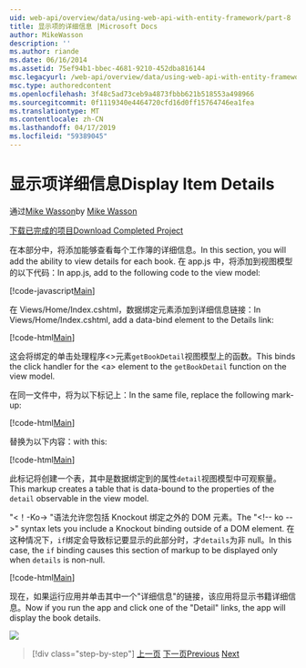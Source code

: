 ```yaml
---
uid: web-api/overview/data/using-web-api-with-entity-framework/part-8
title: 显示项的详细信息 |Microsoft Docs
author: MikeWasson
description: ''
ms.author: riande
ms.date: 06/16/2014
ms.assetid: 75ef94b1-bbec-4681-9210-452dba816144
msc.legacyurl: /web-api/overview/data/using-web-api-with-entity-framework/part-8
msc.type: authoredcontent
ms.openlocfilehash: 3f48c5ad73ceb9a4873fbbb621b518553a498966
ms.sourcegitcommit: 0f1119340e4464720cfd16d0ff15764746ea1fea
ms.translationtype: MT
ms.contentlocale: zh-CN
ms.lasthandoff: 04/17/2019
ms.locfileid: "59389045"
---
```

# <a name="display-item-details"></a><span data-ttu-id="1baee-102">显示项详细信息</span><span class="sxs-lookup"><span data-stu-id="1baee-102">Display Item Details</span></span>

<span data-ttu-id="1baee-103">通过[Mike Wasson](https://github.com/MikeWasson)</span><span class="sxs-lookup"><span data-stu-id="1baee-103">by [Mike Wasson](https://github.com/MikeWasson)</span></span>

[<span data-ttu-id="1baee-104">下载已完成的项目</span><span class="sxs-lookup"><span data-stu-id="1baee-104">Download Completed Project</span></span>](https://github.com/MikeWasson/BookService)

<span data-ttu-id="1baee-105">在本部分中，将添加能够查看每个工作簿的详细信息。</span><span class="sxs-lookup"><span data-stu-id="1baee-105">In this section, you will add the ability to view details for each book.</span></span> <span data-ttu-id="1baee-106">在 app.js 中，将添加到视图模型的以下代码：</span><span class="sxs-lookup"><span data-stu-id="1baee-106">In app.js, add to the following code to the view model:</span></span>

[!code-javascript[Main](part-8/samples/sample1.js)]

<span data-ttu-id="1baee-107">在 Views/Home/Index.cshtml，数据绑定元素添加到详细信息链接：</span><span class="sxs-lookup"><span data-stu-id="1baee-107">In Views/Home/Index.cshtml, add a data-bind element to the Details link:</span></span>

[!code-html[Main](part-8/samples/sample2.html?highlight=5)]

<span data-ttu-id="1baee-108">这会将绑定的单击处理程序&lt;&gt;元素`getBookDetail`视图模型上的函数。</span><span class="sxs-lookup"><span data-stu-id="1baee-108">This binds the click handler for the &lt;a&gt; element to the `getBookDetail` function on the view model.</span></span>

<span data-ttu-id="1baee-109">在同一文件中，将为以下标记上：</span><span class="sxs-lookup"><span data-stu-id="1baee-109">In the same file, replace the following mark-up:</span></span>

[!code-html[Main](part-8/samples/sample3.html)]

<span data-ttu-id="1baee-110">替换为以下内容：</span><span class="sxs-lookup"><span data-stu-id="1baee-110">with this:</span></span>

[!code-html[Main](part-8/samples/sample4.html)]

<span data-ttu-id="1baee-111">此标记将创建一个表，其中是数据绑定到的属性`detail`视图模型中可观察量。</span><span class="sxs-lookup"><span data-stu-id="1baee-111">This markup creates a table that is data-bound to the properties of the `detail` observable in the view model.</span></span>

<span data-ttu-id="1baee-112">"&lt;！-Ko-&gt; &quot;语法允许您包括 Knockout 绑定之外的 DOM 元素。</span><span class="sxs-lookup"><span data-stu-id="1baee-112">The "&lt;!-- ko --&gt;&quot; syntax lets you include a Knockout binding outside of a DOM element.</span></span> <span data-ttu-id="1baee-113">在这种情况下，`if`绑定会导致标记要显示的此部分时，才`details`为非 null。</span><span class="sxs-lookup"><span data-stu-id="1baee-113">In this case, the `if` binding causes this section of markup to be displayed only when `details` is non-null.</span></span>

[!code-html[Main](part-8/samples/sample5.html)]

<span data-ttu-id="1baee-114">现在，如果运行应用并单击其中一个&quot;详细信息&quot;的链接，该应用将显示书籍详细信息。</span><span class="sxs-lookup"><span data-stu-id="1baee-114">Now if you run the app and click one of the &quot;Detail&quot; links, the app will display the book details.</span></span>

[![](part-8/_static/image2.png)](part-8/_static/image1.png)

> [!div class="step-by-step"]
> <span data-ttu-id="1baee-115">[上一页](part-7.md)
> [下一页](part-9.md)</span><span class="sxs-lookup"><span data-stu-id="1baee-115">[Previous](part-7.md)
[Next](part-9.md)</span></span>
